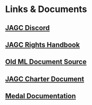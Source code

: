 # Links & Documents

## **[JAGC Discord](https://discord.gg/hEWMvbzRjz)**

## [JAGC Rights Handbook](https://docs.google.com/document/d/1B8jSMhrLe-Gd_VUAdYoHJlrHU79W9_GKLUhvaykafvQ/edit?tab=t.0)

## [Old ML Document Source](https://docs.google.com/document/d/1NgR8Vk8JBWpYzEDJB5eUtXzz2vY2gOiTYlWONLDX7M4/edit?tab=t.0)

## [JAGC Charter Document](https://docs.google.com/document/d/1-dOGGGgZBbwdqTvdL7qIbNqlS23tpRl97-sEkppAsRM/edit?usp=drivesdk)

## [Medal Documentation](https://docs.google.com/document/d/1Sa665QTGOPTzdRkYIdLxPlCkyvkEOAXgcG4eK1RbYLk/edit?usp=sharing)